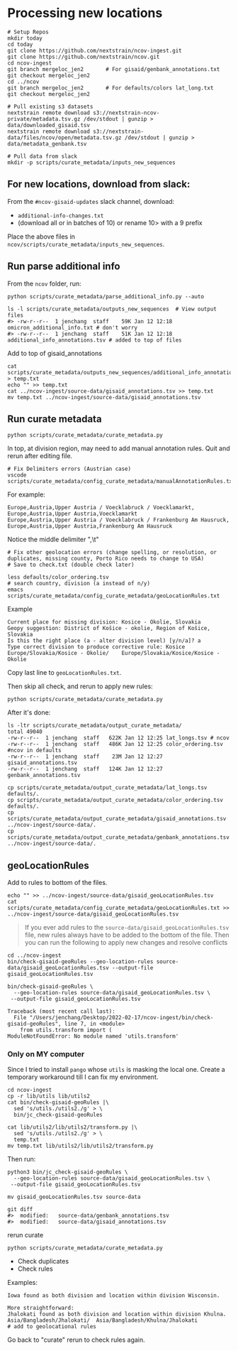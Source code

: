 # Processing new locations

```
# Setup Repos
mkdir today
cd today
git clone https://github.com/nextstrain/ncov-ingest.git
git clone https://github.com/nextstrain/ncov.git
cd ncov-ingest
git branch mergeloc_jen2       # For gisaid/genbank_annotations.txt
git checkout mergeloc_jen2
cd ../ncov
git branch mergeloc_jen2       # For defaults/colors lat_long.txt
git checkout mergeloc_jen2

# Pull existing s3 datasets
nextstrain remote download s3://nextstrain-ncov-private/metadata.tsv.gz /dev/stdout | gunzip > data/downloaded_gisaid.tsv
nextstrain remote download s3://nextstrain-data/files/ncov/open/metadata.tsv.gz /dev/stdout | gunzip > data/metadata_genbank.tsv

# Pull data from slack
mkdir -p scripts/curate_metadata/inputs_new_sequences
```

## For new locations, download from slack:

From the `#ncov-gisaid-updates` slack channel, download:

* `additional-info-changes.txt`
* (download all or in batches of 10) or rename 10> with a 9 prefix

Place the above files in `ncov/scripts/curate_metadata/inputs_new_sequences`.

## Run parse additional info

From the `ncov` folder, run:

```
python scripts/curate_metadata/parse_additional_info.py --auto 

ls -l scripts/curate_metadata/outputs_new_sequences  # View output files
#> -rw-r--r--  1 jenchang  staff    59K Jan 12 12:18 omicron_additional_info.txt # don't worry
#> -rw-r--r--  1 jenchang  staff    51K Jan 12 12:18 additional_info_annotations.tsv # added to top of files
```

Add to top of gisaid_annotations

```
cat scripts/curate_metadata/outputs_new_sequences/additional_info_annotations.tsv > temp.txt
echo "" >> temp.txt
cat ../ncov-ingest/source-data/gisaid_annotations.tsv >> temp.txt
mv temp.txt ../ncov-ingest/source-data/gisaid_annotations.tsv
```

## Run curate metadata

```
python scripts/curate_metadata/curate_metadata.py 
```

In top, at division region, may need to add manual annotation rules. Quit and rerun after editing file.

```
# Fix Delimiters errors (Austrian case)
vscode scripts/curate_metadata/config_curate_metadata/manualAnnotationRules.txt
```

For example:

```
Europe,Austria,Upper Austria / Voecklabruck / Voecklamarkt,             Europe,Austria,Upper Austria,Voecklamarkt
Europe,Austria,Upper Austria / Voecklabruck / Frankenburg Am Hausruck,  Europe,Austria,Upper Austria,Frankenburg Am Hausruck
```

Notice the middle delimiter ",\t"

```
# Fix other geolocation errors (change spelling, or resolution, or duplicates, missing county, Porto Rico needs to change to USA)
# Save to check.txt (double check later)

less defaults/color_ordering.tsv 
# search country, division (a instead of n/y)
emacs scripts/curate_metadata/config_curate_metadata/geoLocationRules.txt
```
Example

```
Current place for missing division:	Kosice - Okolie, Slovakia
Geopy suggestion: District of Košice - okolie, Region of Košice, Slovakia
Is this the right place (a - alter division level) [y/n/a]? a
Type correct division to produce corrective rule: Kosice
Europe/Slovakia/Kosice - Okolie/	Europe/Slovakia/Kosice/Kosice - Okolie
```

Copy last line to `geoLocationRules.txt`.

Then skip all check, and rerun to apply new rules:

```
python scripts/curate_metadata/curate_metadata.py 
```

After it's done:

```
ls -ltr scripts/curate_metadata/output_curate_metadata/
total 49040
-rw-r--r--  1 jenchang  staff   622K Jan 12 12:25 lat_longs.tsv # ncov
-rw-r--r--  1 jenchang  staff   486K Jan 12 12:25 color_ordering.tsv #ncov in defaults
-rw-r--r--  1 jenchang  staff    23M Jan 12 12:27 gisaid_annotations.tsv
-rw-r--r--  1 jenchang  staff   124K Jan 12 12:27 genbank_annotations.tsv
```

```
cp scripts/curate_metadata/output_curate_metadata/lat_longs.tsv defaults/.
cp scripts/curate_metadata/output_curate_metadata/color_ordering.tsv defaults/.
cp scripts/curate_metadata/output_curate_metadata/gisaid_annotations.tsv ../ncov-ingest/source-data/.
cp scripts/curate_metadata/output_curate_metadata/genbank_annotations.tsv ../ncov-ingest/source-data/.
```

## geoLocationRules

Add to rules to bottom of the files.

```
echo "" >> ../ncov-ingest/source-data/gisaid_geoLocationRules.tsv 
cat scripts/curate_metadata/config_curate_metadata/geoLocationRules.txt >> ../ncov-ingest/source-data/gisaid_geoLocationRules.tsv
```

> If you ever add rules to the `source-data/gisaid_geoLocationRules.tsv` file, new rules always have to be added to the bottom of the file. Then you can run the following to apply new changes and resolve conflicts

```
cd ../ncov-ingest
bin/check-gisaid-geoRules --geo-location-rules source-data/gisaid_geoLocationRules.tsv --output-file gisaid_geoLocationRules.tsv
```

```
bin/check-gisaid-geoRules \
  --geo-location-rules source-data/gisaid_geoLocationRules.tsv \
 --output-file gisaid_geoLocationRules.tsv

Traceback (most recent call last):
  File "/Users/jenchang/Desktop/2022-02-17/ncov-ingest/bin/check-gisaid-geoRules", line 7, in <module>
    from utils.transform import (
ModuleNotFoundError: No module named 'utils.transform'
```

### Only on MY computer

Since I tried to install `pango` whose `utils` is masking the local one. Create a temporary workaround till I can fix my environment.

```
cd ncov-ingest
cp -r lib/utils lib/utils2
cat bin/check-gisaid-geoRules |\
  sed 's/utils./utils2./g' > \
  bin/jc_check-gisaid-geoRules
  
cat lib/utils2/lib/utils2/transform.py |\
  sed 's/utils./utils2./g' > \
  temp.txt
mv temp.txt lib/utils2/lib/utils2/transform.py
```

Then run:

```
python3 bin/jc_check-gisaid-geoRules \
  --geo-location-rules source-data/gisaid_geoLocationRules.tsv \
 --output-file gisaid_geoLocationRules.tsv
 
mv gisaid_geoLocationRules.tsv source-data

git diff
#>	modified:   source-data/genbank_annotations.tsv
#>	modified:   source-data/gisaid_annotations.tsv
```

rerun curate

```
python scripts/curate_metadata/curate_metadata.py 
```

* Check duplicates
* Check rules

Examples:

```
Iowa found as both division and location within division Wisconsin.

More straightforward:
Jhalokati found as both division and location within division Khulna.
Asia/Bangladesh/Jhalokati/	Asia/Bangladesh/Khulna/Jhalokati
# add to geolocational rules
```

Go back to "curate" rerun to check rules again.


<!-- OLD NOTES

## Pull s3 datasets

From within `ncov`.

```
nextstrain remote download s3://nextstrain-ncov-private/metadata.tsv.gz /dev/stdout | gunzip > data/downloaded_gisaid.tsv
nextstrain remote download s3://nextstrain-data/files/ncov/open/metadata.tsv.gz /dev/stdout | gunzip > data/metadata_genbank.tsv
```

Which sometimes gives me `gunzip: (stdin): trailing garbage ignored` messages.

> Maybe pull all files from a nextstrain remote download s3:XXXXXX` command?
> 
> Right now it's a tmp file: 
> 
> * https://github.com/nextstrain/ncov-ingest/blob/04ca33cbed1f96320035b9f7ebcc6abf4fa25a72/bin/notify-on-additional-info-change#L29
> * https://github.com/nextstrain/ncov-ingest/blob/ac98385fd086dfb977b8ffe77ae7f000f6f398be/Snakefile#L386
> 
> There should be a way to concatinate the last few days into one file, instead of scrolling in slack to download each one/process each one individually (marked with green box/check)



With key messages being:

```
grep "Remember to replace" full_output.txt

New lat_longs written out to scripts/curate_metadata/output_curate_metadata/lat_longs.tsv. Remember to replace the old file in defaults/.
Attention: color_ordering.tsv was altered! Remember to replace the old file in defaults/.
Attention: exclude.txt was altered! Remember to replace the old file in defaults/.
Attention: color_ordering.tsv was altered! Remember to replace the old file in defaults/.

Writing updated annotation files to scripts/curate_metadata/output_curate_metadata/...
Attention: gisaid_annotations.tsv was altered! Remember to replace the old file in ../ncov-ingest/source-data/.
Attention: genbank_annotations.tsv was altered! Remember to replace the old file in ../ncov-ingest/source-data/.
```

* `scripts/curate_metadata/output_curate_metadata/lat_longs.tsv`
* `color_ordering.tsv`
* `exclude.txt` 

```
Attention: gisaid_annotations.tsv was altered! Remember to replace the old file in ../ncov-ingest/source-data/.
Attention: genbank_annotations.tsv was altered! Remember to replace the old file in ../ncov-ingest/source-data/.
```

```
-->

<!--
Compare with `ncov-ingest`

```
 ls -ltr ../ncov-ingest/source-data/
total 174520
-rw-r--r--  1 jenchang  staff    58M Jan 12 12:05 accessions.tsv
-rw-r--r--  1 jenchang  staff   124K Jan 12 12:05 genbank_annotations.tsv
-rw-r--r--  1 jenchang  staff    23M Jan 12 12:05 gisaid_annotations.tsv
-rw-r--r--  1 jenchang  staff   3.1M Jan 12 12:05 gisaid_geoLocationRules.tsv
-rw-r--r--  1 jenchang  staff   830K Jan 12 12:05 location_hierarchy.tsv
-rw-r--r--  1 jenchang  staff   769B Jan 12 12:05 us-state-codes.tsv
```
-->

<!--

**2022-02-14**

```
Writing updated annotation files to scripts/curate_metadata/output_curate_metadata/...
Attention: gisaid_annotations.tsv was altered! Remember to replace the old file in ../ncov-ingest/source-data/.
No changes to genbank_annotations.tsv.
```

Merge files

```
cd ../ncov-ingest
git branch mergeloc_jen
git checkout mergeloc_jen
cp ../ncov/scripts/curate_metadata/output_curate_metadata/gisaid_annotations.tsv source-data/.
cp ../ncov/scripts/curate_metadata/output_curate_metadata/genbank_annotations.tsv source-data/.
git  commit -m "add: annotation updates from Feb 8 2022" source-data/gisaid_annotations.tsv
cd ../ncov

# Archive last run, in separate directory in case ncov has an update
ARCHIVE_DIR="../archive/2022-02-08"
mkdir -p ${ARCHIVE_DIR}
mv scripts/curate_metadata/output_curate_metadata ${ARCHIVE_DIR}/.
mv scripts/curate_metadata/inputs_new_sequences ${ARCHIVE_DIR}/.
# maybe capture log messages (tee?)

# Get ready for next run 
mkdir -p scripts/curate_metadata/inputs_new_sequences
```

```
cp scripts/curate_metadata/output_curate_metadata/gisaid_annotations.tsv ../ncov-ingest/source-data/.
cp scripts/curate_metadata/output_curate_metadata/genbank_annotations.tsv ../ncov-ingest/source-data/.
cp scripts/curate_metadata/output_curate_metadata/lat_longs.tsv defaults/lat_longs.tsv 
```
-->
